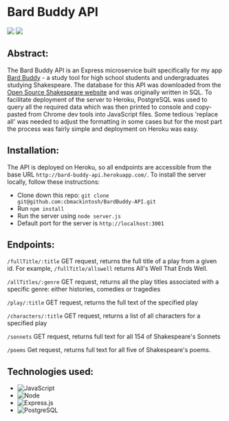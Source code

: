 # Bard Buddy API

<img src="https://img.shields.io/badge/LinkedIn-cameron--mackintosh-informational?style=for-the-badge&labelColor=black&logo=linkedin&logoColor=0077b5&&color=0FBBD6"/>
<img src="https://img.shields.io/badge/Github-cbmackintosh-informational?style=for-the-badge&labelColor=black&logo=github&color=8B0BD5"/>

## Abstract:

The Bard Buddy API is an Express microservice built specifically for my app <a href="https://github.com/cbmackintosh/bard-buddy">Bard Buddy</a> - a study tool for high school students and undergraduates studying Shakespeare. The database for this API was downloaded from the <a href="https://www.opensourceshakespeare.org/">Open Source Shakespeare website</a> and was originally written in SQL. To facilitate deployment of the server to Heroku, PostgreSQL was used to query all the required data which was then printed to console and copy-pasted from Chrome dev tools into JavaScript files. Some tedious 'replace all' was needed to adjust the formatting in some cases but for the most part the process was fairly simple and deployment on Heroku was easy.

## Installation:

The API is deployed on Heroku, so all endpoints are accessible from the base URL `http://bard-buddy-api.herokuapp.com/`. To install the server locally, follow these instructions:

* Clone down this repo: `git clone git@github.com:cbmackintosh/BardBuddy-API.git`
* Run `npm install`
* Run the server using `node server.js`
* Default port for the server is `http://localhost:3001`

## Endpoints:

`/fullTitle/:title` GET request, returns the full title of a play from a given id. For example, `/fullTitle/allswell` returns All's Well That Ends Well.

`/allTitles/:genre` GET request, returns all the play titles associated with a specific genre: either histories, comedies or tragedies

`/play/:title` GET request, returns the full text of the specified play

`/characters/:title` GET request, returns a list of all characters for a specified play

`/sonnets` GET request, returns full text for all 154 of Shakespeare's Sonnets

`/poems` Get request, returns full text for all five of Shakespeare's poems.

## Technologies used:

* ![JavaScript](https://img.shields.io/badge/javascript%20-%23323330.svg?&style=for-the-badge&logo=javascript&logoColor=%23F7DF1E)
* ![Node](https://img.shields.io/badge/node.js%20-%2343853D.svg?&style=for-the-badge&logo=node.js&logoColor=white)
* ![Express.js](https://img.shields.io/badge/Express%20-%2343853D.svg?&style=for-the-badge&logo=node.js&logoColor=white)
* ![PostgreSQL](https://img.shields.io/badge/postgresql%20-%23E34F26.svg?&style=for-the-badge&logo=postgresql&logoColor=white)
